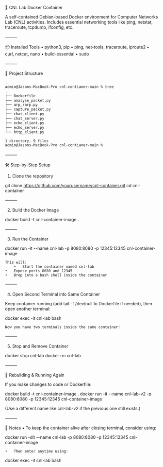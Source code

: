 
🚀 CNL Lab Docker Container

A self-contained Debian-based Docker environment for Computer Networks Lab (CNL) activities. Includes essential networking tools like ping, netstat, traceroute, tcpdump, ifconfig, etc.

⸻

📦 Installed Tools
	•	python3, pip
	•	ping, net-tools, traceroute, iproute2
	•	curl, netcat, nano
	•	build-essential
	•	sudo

⸻

📁 Project Structure

``` bash
.
admin@Jasons-MacBook-Pro cnl-contianer-main % tree
.
├── Dockerfile
├── analyse_packet.py
├── arp_rarp.py
├── capture_packet.py
├── chat_client.py
├── chat_server.py
├── echo_client.py
├── echo_server.py
└── http_client.py

1 directory, 9 files
admin@Jasons-MacBook-Pro cnl-contianer-main % 
```


⸻

🛠️ Step-by-Step Setup

1. Clone the repository

git clone https://github.com/yourusername/cnl-container.git
cd cnl-container



⸻

2. Build the Docker Image

docker build -t cnl-container-image .



⸻

3. Run the Container

docker run -it --name cnl-lab -p 8080:8080 -p 12345:12345 cnl-container-image

	This will:
		•	Start the container named cnl-lab
	•	Expose ports 8080 and 12345
	•	Drop into a bash shell inside the container

⸻

4. Open Second Terminal into Same Container

Keep container running (add tail -f /dev/null to Dockerfile if needed), then open another terminal:

docker exec -it cnl-lab bash

	Now you have two terminals inside the same container!

⸻

5. Stop and Remove Container

docker stop cnl-lab
docker rm cnl-lab



⸻

🔁 Rebuilding & Running Again

If you make changes to code or Dockerfile:

docker build -t cnl-container-image .
docker run -it --name cnl-lab-v2 -p 8080:8080 -p 12345:12345 cnl-container-image

(Use a different name like cnl-lab-v2 if the previous one still exists.)

⸻

📝 Notes
	•	To keep the container alive after closing terminal, consider using:

docker run -dit --name cnl-lab -p 8080:8080 -p 12345:12345 cnl-container-image


	•	Then enter anytime using:

docker exec -it cnl-lab bash


